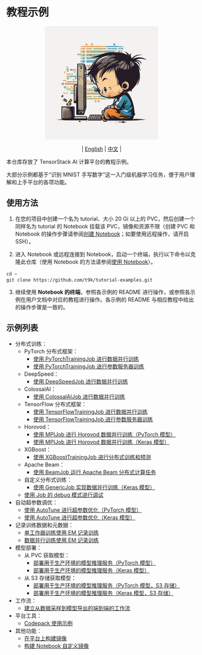 # 教程示例

<div id="top" align="center">

<img src="../assets/illustration.png" alt="illustration" width="300" align="center"><br>

| [English](../README.md) | [中文](README-zh.md) |

</div>

本仓库存放了 TensorStack AI 计算平台的教程示例。

大部分示例都基于“识别 MNIST 手写数字”这一入门级机器学习任务，便于用户理解和上手平台的各项功能。

## 使用方法

1. 在您的项目中创建一个名为 tutorial、大小 20 Gi 以上的 PVC，然后创建一个同样名为 tutorial 的 Notebook 挂载该 PVC，镜像和资源不限（创建 PVC 和 Notebook 的操作步骤请参阅[创建 Notebook](https://t9k.github.io/user-docs/guide/develop-and-test-model/create-notebook.html)；如要使用远程操作，请开启 SSH）。

2. 进入 Notebook 或远程连接到 Notebook，启动一个终端，执行以下命令以克隆此仓库（使用 Notebook 的方法请参阅[使用 Notebook](https://t9k.github.io/user-docs/guide/develop-and-test-model/use-notebook.html)）。

```shell
cd ~
git clone https://github.com/t9k/tutorial-examples.git
```

3. 继续使用 **Notebook 的终端**，参照各示例的 README 进行操作，或参照各示例在用户文档中对应的教程进行操作。各示例的 README 与相应教程中给出的操作步骤是一致的。

## 示例列表

* 分布式训练：
  * PyTorch 分布式框架：
    * [使用 PyTorchTrainingJob 进行数据并行训练](../job/pytorchtrainingjob/ddp/)
    * [使用 PyTorchTrainingJob 进行参数服务器训练](../job/pytorchtrainingjob/ps/)
  * DeepSpeed：
    * [使用 DeepSpeedJob 进行数据并行训练](../job/deepspeedjob/)
  * ColossalAI：
    * [使用 ColossalAIJob 进行数据并行训练](../job/colossalaijob/)
  * TensorFlow 分布式框架：
    * [使用 TensorFlowTrainingJob 进行数据并行训练](../job/tensorflowtrainingjob/multiworker/)
    * [使用 TensorFlowTrainingJob 进行参数服务器训练](../job/tensorflowtrainingjob/ps/)
  * Horovod：
    * [使用 MPIJob 进行 Horovod 数据并行训练（PyTorch 模型）](../job/mpijob/horovod-torch/)
    * [使用 MPIJob 进行 Horovod 数据并行训练（Keras 模型）](../job/mpijob/horovod-keras/)
  * XGBoost：
    * [使用 XGBoostTrainingJob 进行分布式训练和预测](../job/xgboosttrainingjob/distributed/)
  * Apache Beam：
    * [使用 BeamJob 运行 Apache Beam 分布式计算任务](../job/beamjob/count-word/)
  * 自定义分布式训练：
    * [使用 GenericJob 实现数据并行训练（Keras 模型）](../job/genericjob/multiworker-keras/)
  * [使用 Job 的 debug 模式进行调试](../job/debug-mode/)
* 自动超参数调优：
  * [使用 AutoTune 进行超参数优化（PyTorch 模型）](../autotune/hpo-torch/)
  * [使用 AutoTune 进行超参数优化（Keras 模型）](../autotune/hpo-keras/)
* 记录训练数据和元数据：
  * [单工作器训练使用 EM 记录训练](../em/single-worker-training/)
  * [数据并行训练使用 EM 记录训练](../em/data-parallel-training/)
* 模型部署：
  * 从 PVC 获取模型：
    * [部署用于生产环境的模型推理服务（PyTorch 模型）](../deployment/pvc/mlservice-torch/)
    * [部署用于生产环境的模型推理服务（Keras 模型）](../deployment/pvc/mlservice-keras/)
  * 从 S3 存储获取模型：
    * [部署用于生产环境的模型推理服务（PyTorch 模型，S3 存储）](../deployment/s3/mlservice-torch/)
    * [部署用于生产环境的模型推理服务（Keras 模型，S3 存储）](../deployment/s3/mlservice-keras/)
* 工作流：
  * [建立从数据采样到模型导出的端到端的工作流](../workflow/e2e-workflow/)
* 平台工具：
  * [Codepack 使用示例](../codepack/)
* 其他功能：
  * [在平台上构建镜像](../build-image/build-image-on-platform/)
  * [构建 Notebook 自定义镜像](../build-image/build-notebook-custom-image/)
